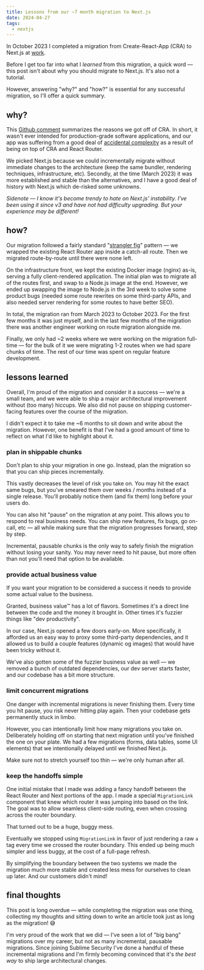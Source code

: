 ```yaml
---
title: Lessons from our ~7 month migration to Next.js
date: 2024-04-27
tags:
  - nextjs
---
```


In October 2023 I completed a migration from Create-React-App (CRA) to Next.js at [work](https://sublime.security/).

Before I get too far into what I _learned_ from this migration, a quick word — this post isn't about why you should migrate to Next.js. It's also not a tutorial.

However, answering "why?" and "how?" is essential for any successful migration, so I'll offer a quick summary.

## why?

This [Github comment](https://github.com/facebook/create-react-app/issues/11180#issuecomment-874748552) summarizes the reasons we got off of CRA. In short, it wasn't ever intended for production-grade software applications, and our app was suffering from a good deal of [accidental complexity](https://worrydream.com/refs/Brooks_1986_-_No_Silver_Bullet.pdf) as a result of being on top of CRA and React Router.

We picked Next.js because we could incrementally migrate without immediate changes to the architecture (keep the same bundler, rendering techniques, infrastructure, etc). Secondly, at the time (March 2023) it was more established and stable than the alternatives, and I have a good deal of history with Next.js which de-risked some unknowns.

_Sidenote — I know it's become trendy to hate on Next.js' instability. I've been using it since v3 and have not had difficulty upgrading. But your experience may be different!_

## how?

Our migration followed a fairly standard "[strangler fig](https://martinfowler.com/bliki/StranglerFigApplication.html)" pattern — we wrapped the existing React Router app inside a catch-all route. Then we migrated route-by-route until there were none left.

On the infrastructure front, we kept the existing Docker image (nginx) as-is, serving a fully client-rendered application. The initial plan was to migrate all of the routes first, and swap to a Node.js image at the end. However, we ended up swapping the image to Node.js in the 3rd week to solve some product bugs (needed some route rewrites on some third-party APIs, and also needed server rendering for some routes to have better SEO).

In total, the migration ran from March 2023 to October 2023. For the first few months it was just myself, and in the last few months of the migration there was another engineer working on route migration alongside me.

Finally, we only had ~2 weeks where we were working on the migration full-time — for the bulk of it we were migrating 1-2 routes when we had spare chunks of time. The rest of our time was spent on regular feature development.

## lessons learned

Overall, I'm proud of the migration and consider it a success — we're a small team, and we were able to ship a major architectural improvement without (too many) hiccups. We also did not pause on shipping customer-facing features over the course of the migration.

I didn't expect it to take me ~6 months to sit down and write about the migration. However, one benefit is that I've had a good amount of time to reflect on what I'd like to highlight about it.

### plan in shippable chunks

Don't plan to ship your migration in one go. Instead, plan the migration so that you can ship pieces incrementally.

This vastly decreases the level of risk you take on. You may hit the exact same bugs, but you've smeared them over weeks / months instead of a single release. You'll probably notice them (and fix them) long before your users do.

You can also hit "pause" on the migration at any point. This allows you to respond to real business needs. You can ship new features, fix bugs, go on-call, etc — all while making sure that the migration progresses forward, step by step.

Incremental, pausable chunks is the only way to safely finish the migration without losing your sanity. You may never need to hit pause, but more often than not you'll need that option to be available.

### provide actual business value

If you want your migration to be considered a success it needs to provide some actual value to the business.

Granted, business value™ has a lot of flavors. Sometimes it's a direct line between the code and the money it brought in. Other times it's fuzzier things like "dev productivity".

In our case, Next.js opened a few doors early-on. More specifically, it afforded us an easy way to proxy some third-party dependencies, and it allowed us to build a couple features (dynamic og images) that would have been tricky without it.

We've also gotten some of the fuzzier business value as well — we removed a bunch of outdated dependencies, our dev server starts faster, and our codebase has a bit more structure.

### limit concurrent migrations

One danger with incremental migrations is never finishing them. Every time you hit pause, you risk never hitting play again. Then your codebase gets permanently stuck in limbo.

However, you can intentionally limit how many migrations you take on. Deliberately holding off on starting that next migration until you've finished the one on your plate. We had a few migrations (forms, data tables, some UI elements) that we intentionally delayed until we finished Next.js.

Make sure not to stretch yourself too thin — we're only human after all.

### keep the handoffs simple

One initial mistake that I made was adding a fancy handoff between the React Router and Next portions of the app. I made a special `MigrationLink` component that knew which router it was jumping into based on the link. The goal was to allow seamless client-side routing, even when crossing across the router boundary.

That turned out to be a huge, buggy mess.

Eventually we stopped using `MigrationLink` in favor of just rendering a raw `a` tag every time we crossed the router boundary. This ended up being much simpler and less buggy, at the cost of a full-page refresh.

By simplifying the boundary between the two systems we made the migration much more stable and created less mess for ourselves to clean up later. And our customers didn't mind!

## final thoughts

This post is long overdue — while completing the migration was one thing, collecting my thoughts and sitting down to write an article took just as long as the migration! 😅

I'm very proud of the work that we did — I've seen a lot of "big bang" migrations over my career, but not as many incremental, pausable migrations. Since joining Sublime Security I've done a handful of these incremental migrations and I'm firmly becoming convinced that it's _the best way_ to ship large architectural changes.
